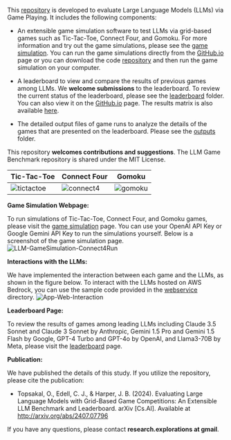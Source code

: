 This <a href="https://github.com/research-outcome/LLM-Game-Benchmark">repository</a> is developed to evaluate Large Language Models (LLMs) via Game Playing. It includes the following components:

- An extensible game simulation software to test LLMs via grid-based games such as Tic-Tac-Toe, Connect Four, and Gomoku. For more information and try out the game simulations, please see the <a href="game-simulation">game simulation</a>. You can run the game simulations directly from the <a target="_blank" href="https://research-outcome.github.io/LLM-Game-Benchmark/game-simulation/">GitHub.io</a> page or you can download the code <a href="https://github.com/research-outcome/LLM-Game-Benchmark">repository</a> and then run the game simulation on your computer.

- A leaderboard to view and compare the results of previous games among LLMs. We **welcome submissions** to the leaderboard. To review the current status of the leaderboard, please see the <a target="_blank" href="leaderboard">leaderboard</a> folder. You can also view it on the <a target="_blank" href="https://research-outcome.github.io/LLM-Game-Benchmark/leaderboard/">GitHub.io</a> page. The results matrix is also available <a target="_blank" href="https://research-outcome.github.io/LLM-Game-Benchmark/leaderboard/result-matrix.html">here</a>.
  
- The detailed output files of game runs to analyze the details of the games that are presented on the leaderboard. Please see the <a target="_blank" href="outputs">outputs</a> folder.


This repository **welcomes contributions and suggestions**. The LLM Game Benchmark repository is shared under the MIT License.

| Tic-Tac-Toe  | Connect Four | Gomoku |
| ------------- | ------------- | ------------- |
| ![tictactoe](https://github.com/research-outcome/LLM-Game-Benchmark/assets/1295373/bceee748-f151-4854-a558-a07dde7ff6a3)  | ![connect4](https://github.com/research-outcome/LLM-Game-Benchmark/assets/1295373/42f19aca-7c54-4813-ae0d-58f21b233b5b)  | ![gomoku](https://github.com/research-outcome/LLM-Game-Benchmark/assets/129539668/dde5f13c-e881-443f-b744-f64334994f9d) |



**Game Simulation Webpage:**

To run simulations of Tic-Tac-Toe, Connect Four, and Gomoku games, please visit the <a href="game-simulation">game simulation</a> page. You can use your OpenAI API Key or Google Gemini API Key to run the simulations yourself. Below is a screenshot of the game simulation page. 
![LLM-GameSimulation-Connect4Run](https://github.com/research-outcome/LLM-Game-Benchmark/assets/129539668/1d300826-5298-48dd-85fd-afdf0b5be79c)


**Interactions with the LLMs:**

We have implemented the interaction between each game and the LLMs, as shown in the figure below. To interact with the LLMs hosted on AWS Bedrock, you can use the sample code provided in the <a href="webservice">webservice</a> directory.
![App-Web-Interaction](https://github.com/research-outcome/LLM-Game-Benchmark/assets/136174718/6999c68e-3a94-442e-9978-53ae57153e41)


**Leaderboard Page:**

To review the results of games among leading LLMs including Claude 3.5 Sonnet and Claude 3 Sonnet by Anthropic, Gemini 1.5 Pro and Gemini 1.5 Flash by Google, GPT-4 Turbo and GPT-4o by OpenAI, and Llama3-70B by Meta, please visit the <a href="leaderboard">leaderboard</a> page.


**Publication:**

We have published the details of this study. If you utilize the repository, please cite the publication:

- Topsakal, O., Edell, C. J., & Harper, J. B. (2024). Evaluating Large Language Models with Grid-Based Game Competitions: An Extensible LLM Benchmark and Leaderboard. arXiv [Cs.AI]. Available at <a href="http://arxiv.org/abs/2407.07796">http://arxiv.org/abs/2407.07796</a>


If you have any questions, please contact **research.explorations at gmail**.
